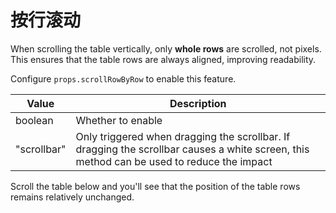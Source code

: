 # 按行滚动
When scrolling the table vertically, only **whole rows** are scrolled, not pixels. This ensures that the table rows are always aligned, improving readability.

Configure `props.scrollRowByRow` to enable this feature.

| Value | Description |
| ---- | ---- |
| boolean | Whether to enable |
| "scrollbar" | Only triggered when dragging the scrollbar. If dragging the scrollbar causes a white screen, this method can be used to reduce the impact |

Scroll the table below and you'll see that the position of the table rows remains relatively unchanged.

<demo vue="basic/scroll-row-by-row/ScrollRowByRow.vue"></demo>
